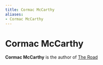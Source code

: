 ```yaml
---
title: Cormac McCarthy
aliases:
- Cormac McCarthy
---
```


# Cormac McCarthy

**Cormac McCarthy** is the author of [The Road](the-road.md)
